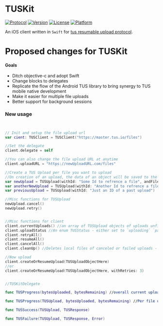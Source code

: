 # TUSKit
[![Protocol](http://img.shields.io/badge/tus_protocol-v1.0.0-blue.svg?style=flat)](http://tus.io/protocols/resumable-upload.html)
[![Version](https://img.shields.io/cocoapods/v/TUSKit.svg?style=flat)](http://cocoadocs.org/docsets/TUSKit)
[![License](https://img.shields.io/cocoapods/l/TUSKit.svg?style=flat)](http://cocoadocs.org/docsets/TUSKit)
[![Platform](https://img.shields.io/cocoapods/p/TUSKit.svg?style=flat)](http://cocoadocs.org/docsets/TUSKit)

An iOS client written in `Swift` for [tus resumable upload protocol](http://tus.io/).

# Proposed changes for TUSKit

#### Goals
- Ditch objective-c and adopt Swift
- Change blocks to delegates
- Replicate the flow of the Android TUS library to bring synergy to TUS mobile native development
- Make it easier for multiple file uploads
- Better support for background sessions

### New usage

```Swift


// Init and setup the file upload url
var cient: TUSClient = TUSClient("https://master.tus.io/files")

//Set the delegate 
client.delegate = self

//You can also change the file upload URL at anytime
client.uploadURL = "https://newUploadURL.com/files"

//Create a TUS Upload per file you want to upload
//On creation of an upload, the data of an object will be saved to the device until completion of the upload
var newUpload = TUSUpload(withId: "Some Id to refrence a file", andFile: "FilePathHere")
var anotherNewUpload = TUSUpload(withId: "Another Id to refrence a file", andData: DataObject)
var previousUpload = TUSUpload(withId: "Just an ID of a past upload")

//Misc functions for TUSUpload
newUpload.cancel()
newUpload.retry()


//Misc functions for client
client.currentUploads() //an array of TUSUpload objects of uploads unfinished
client.uploadStatus //An enum TUSStatus - either set to `uploading` `paused` `finished`
client.retryAll()
client.resumeAll()
client.cancelAll()
client.cleanUp() //Deletes local files of canceled or failed uploads - Files cannot be resumed after this is fired

//Now upload
client.createOrResumeUpload(TUSUploadObjectHere)
//or
client.createOrResumeUpload(TUSUploadObjectHere, withRetries: 3)


//TUSKitDelegate

func TUSProgress(bytesUploaded, bytesRemaining) //overall current upload progress

func TUSProgress(TUSUpload, bytesUploaded, bytesRemaining) //Per file upload progress

func TUSSuccess(TUSUpload, TUSResponse)

func TUSFailure(TUSUpload, TUSResponse, Error)

```
